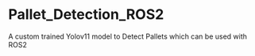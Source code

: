 # Pallet_Detection_ROS2
A custom trained Yolov11 model to Detect Pallets which can be used with ROS2

